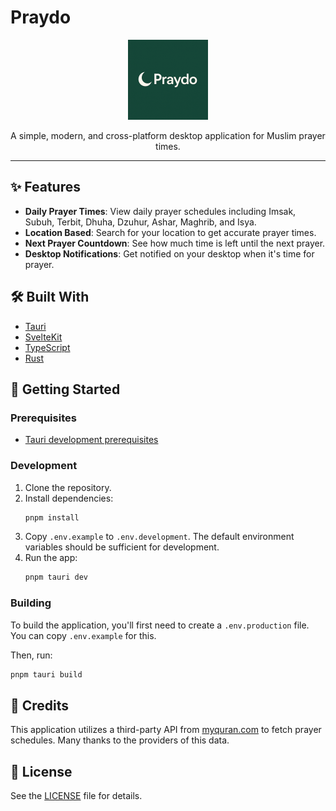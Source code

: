 # Praydo

<p align="center">
  <img src="static/favicon.png" alt="Praydo app icon" width="128">
</p>

<p align="center">
  A simple, modern, and cross-platform desktop application for Muslim prayer times.
</p>

---

## ✨ Features

- **Daily Prayer Times**: View daily prayer schedules including Imsak, Subuh, Terbit, Dhuha, Dzuhur, Ashar, Maghrib, and Isya.
- **Location Based**: Search for your location to get accurate prayer times.
- **Next Prayer Countdown**: See how much time is left until the next prayer.
- **Desktop Notifications**: Get notified on your desktop when it's time for prayer.

## 🛠️ Built With

- [Tauri](https://tauri.app/)
- [SvelteKit](https://kit.svelte.dev/)
- [TypeScript](https://www.typescriptlang.org/)
- [Rust](https://www.rust-lang.org/)

## 🚀 Getting Started

### Prerequisites

- [Tauri development prerequisites](https://tauri.app/start/prerequisites/)

### Development

1.  Clone the repository.
2.  Install dependencies:
    ```sh
    pnpm install
    ```
3.  Copy `.env.example` to `.env.development`. The default environment variables should be sufficient for development.
4.  Run the app:
    ```sh
    pnpm tauri dev
    ```

### Building

To build the application, you'll first need to create a `.env.production` file. You can copy `.env.example` for this.

Then, run:
```sh
pnpm tauri build
```

## 🙏 Credits

This application utilizes a third-party API from [myquran.com](https://myquran.com) to fetch prayer schedules. Many thanks to the providers of this data.

## 📄 License

See the [LICENSE](LICENSE) file for details.
